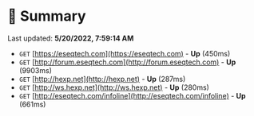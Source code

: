 # 📖 Summary
Last updated: **5/20/2022, 7:59:14 AM**

- `GET` [https://eseqtech.com](https://eseqtech.com) - **Up** (450ms)
- `GET` [http://forum.eseqtech.com](http://forum.eseqtech.com) - **Up** (9903ms)
- `GET` [http://hexp.net](http://hexp.net) - **Up** (287ms)
- `GET` [http://ws.hexp.net](http://ws.hexp.net) - **Up** (280ms)
- `GET` [http://eseqtech.com/infoline](http://eseqtech.com/infoline) - **Up** (661ms)
